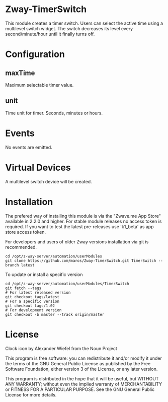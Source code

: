 # Zway-TimerSwitch

This module creates a timer switch. Users can select the active time using a
multilevel switch widget. The switch decreases its level every 
second/minute/hour until it finally turns off.

# Configuration

## maxTime

Maximum selectable timer value.

## unit

Time unit for timer. Seconds, minutes or hours.

# Events

No events are emitted.

# Virtual Devices

A multilevel switch device will be created.

# Installation

The prefered way of installing this module is via the "Zwave.me App Store"
available in 2.2.0 and higher. For stable module releases no access token is 
required. If you want to test the latest pre-releases use 'k1_beta' as 
app store access token.

For developers and users of older Zway versions installation via git is 
recommended.

```shell
cd /opt/z-way-server/automation/userModules
git clone https://github.com/maros/Zway-TimerSwitch.git TimerSwitch --branch latest
```

To update or install a specific version
```shell
cd /opt/z-way-server/automation/userModules/TimerSwitch
git fetch --tags
# For latest released version
git checkout tags/latest
# For a specific version
git checkout tags/1.02
# For development version
git checkout -b master --track origin/master
```

# License

Clock icon by Alexander Wiefel from the Noun Project

This program is free software: you can redistribute it and/or modify
it under the terms of the GNU General Public License as published by
the Free Software Foundation, either version 3 of the License, or any 
later version.

This program is distributed in the hope that it will be useful,
but WITHOUT ANY WARRANTY; without even the implied warranty of
MERCHANTABILITY or FITNESS FOR A PARTICULAR PURPOSE. See the
GNU General Public License for more details.
